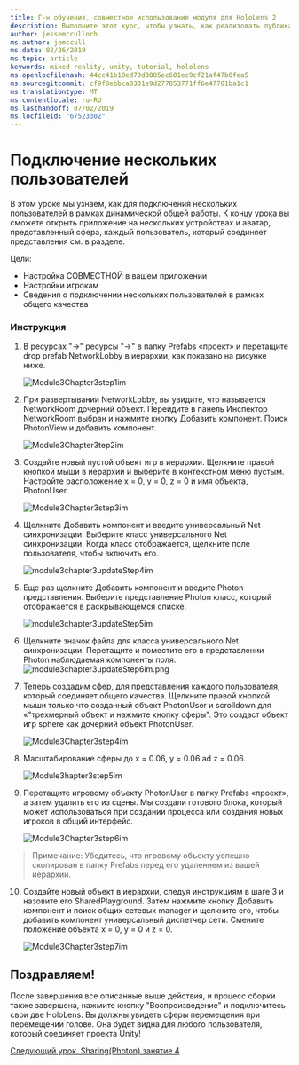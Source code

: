 ```yaml
---
title: Г-н обучения, совместное использование модуля для HoloLens 2
description: Выполните этот курс, чтобы узнать, как реализовать публикацию нескольких пользователей в приложении HoloLens 2.
author: jessemcculloch
ms.author: jemccull
ms.date: 02/26/2019
ms.topic: article
keywords: mixed reality, unity, tutorial, hololens
ms.openlocfilehash: 44cc41b10ed79d3085ec601ec9cf21af47b0fea5
ms.sourcegitcommit: cf9f8ebbca0301e9d277853771ff6e47701ba1c1
ms.translationtype: MT
ms.contentlocale: ru-RU
ms.lasthandoff: 07/02/2019
ms.locfileid: "67523302"
---
```

# <a name="connecting-multiple-users"></a>Подключение нескольких пользователей

В этом уроке мы узнаем, как для подключения нескольких пользователей в рамках динамической общей работы. К концу урока вы сможете открыть приложение на нескольких устройствах и аватар, представленный сфера, каждый пользователь, который соединяет представления см. в разделе. 

Цели:

- Настройка СОВМЕСТНОЙ в вашем приложении
- Настройки игрокам
- Сведения о подключении нескольких пользователей в рамках общего качества

### <a name="instructions"></a>Инструкция

1. В ресурсах "->" ресурсы "->" в папку Prefabs «проект» и перетащите drop prefab NetworkLobby в иерархии, как показано на рисунке ниже.


   ![Module3Chapter3step1im](images/module3chapter3step1im.PNG)

2. При развертывании NetworkLobby, вы увидите, что называется NetworkRoom дочерний объект. Перейдите в панель Инспектор NetworkRoom выбран и нажмите кнопку Добавить компонент. Поиск PhotonView и добавить компонент.

   ![Module3Chapter3tep2im](images/module3chapter3step2im.PNG)

3. Создайте новый пустой объект игр в иерархии. Щелкните правой кнопкой мыши в иерархии и выберите в контекстном меню пустым. Настройте расположение x = 0, y = 0, z = 0 и имя объекта, PhotonUser.

   ![Module3Chapter3step3im](images/module3chapter3step3im.PNG)

4. Щелкните Добавить компонент и введите универсальный Net синхронизации. Выберите класс универсального Net синхронизации. Когда класс отображается, щелкните поле пользователя, чтобы включить его. 

   ![module3chapter3updateStep4im](images/module3chapter3updateStep4im.png)

5. Еще раз щелкните Добавить компонент и введите Photon представления. Выберите представление Photon класс, который отображается в раскрывающемся списке.

   ![module3chapter3updateStep5im](images/module3chapter3updateStep5im.png)

6. Щелкните значок файла для класса универсального Net синхронизации. Перетащите и поместите его в представлении Photon наблюдаемая компоненты поля. ![module3chapter3updateStep6im.png](images/module3chapter3updateStep6im.png) 

7. Теперь создадим сфер, для представления каждого пользователя, который соединяет общего качества. Щелкните правой кнопкой мыши только что созданный объект PhotonUser и scrolldown для «"трехмерный объект и нажмите кнопку сферы". Это создаст объект игр sphere как дочерний объект PhotonUser.

   ![Module3Chapter3step4im](images/module3chapter3step4im.PNG)

8. Масштабирование сферы до x = 0.06, y = 0.06 ad z = 0.06.

   ![Module3hapter3step5im](images/module3chapter3step5im.PNG)

9. Перетащите игровому объекту PhotonUser в папку Prefabs «проект», а затем удалить его из сцены. Мы создали готового блока, который может использоваться при создании процесса или создания новых игроков в общий интерфейс.

   ![Module3Chapter3step6im](images/module3chapter3step6im.PNG)

> Примечание: Убедитесь, что игровому объекту успешно скопирован в папку Prefabs перед его удалением из вашей иерархии.

10. Создайте новый объект в иерархии, следуя инструкциям в шаге 3 и назовите его SharedPlayground. Затем нажмите кнопку Добавить компонент и поиск общих сетевых manager и щелкните его, чтобы добавить компонент универсальный диспетчер сети. Смените положение объекта x = 0, y = 0 и z = 0.

    ![Module3Chapter3step7im](images/module3chapter3step7im.PNG)


## <a name="congratulations"></a>Поздравляем!

После завершения все описанные выше действия, и процесс сборки также завершена, нажмите кнопку "Воспроизведение" и подключитесь свои две HoloLens. Вы должны увидеть сферы перемещения при перемещении голове. Она будет видна для любого пользователя, который соединяет проекта Unity!

[Следующий урок. Sharing(Photon) занятие 4](mrlearning-sharing(photon)-ch4.md)

